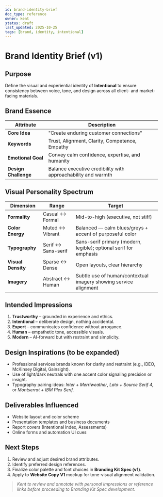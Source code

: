 ```yaml
---
id: brand-identity-brief
doc_type: reference
owner: kent
status: draft
last_updated: 2025-10-25
tags: [brand, identity, intentional]
---
```


# Brand Identity Brief (v1)

## Purpose

Define the visual and experiential identity of **Intentional** to ensure consistency between voice, tone, and design across all client- and market-facing materials.

## Brand Essence

| Attribute | Description |
|------------|--------------|
| **Core Idea** | "Create enduring customer connections" |
| **Keywords** | Trust, Alignment, Clarity, Competence, Empathy |
| **Emotional Goal** | Convey calm confidence, expertise, and humanity |
| **Design Challenge** | Balance executive credibility with approachability and warmth |

## Visual Personality Spectrum

| Dimension | Range | Target |
|------------|--------|---------|
| **Formality** | Casual ↔ Formal | Mid-to-high (executive, not stiff) |
| **Color Energy** | Muted ↔ Vibrant | Balanced — calm blues/greys + accent of purposeful color |
| **Typography** | Serif ↔ Sans-serif | Sans-serif primary (modern, legible); optional serif for emphasis |
| **Visual Density** | Sparse ↔ Dense | Open layouts, clear hierarchy |
| **Imagery** | Abstract ↔ Human | Subtle use of human/contextual imagery showing service alignment |

## Intended Impressions

1. **Trustworthy** – grounded in experience and ethics.
2. **Intentional** – deliberate design, nothing accidental.
3. **Expert** – communicates confidence without arrogance.
4. **Human** – empathetic tone, accessible visuals.
5. **Modern** – AI-forward but with restraint and simplicity.

## Design Inspirations (to be expanded)

- Professional services brands known for clarity and restraint (e.g., IDEO, McKinsey Digital, Gainsight).
- Use of light/dark neutrals with one accent color signaling precision or insight.
- Typography pairing ideas: *Inter + Merriweather*, *Lato + Source Serif 4*, or *Montserrat + IBM Plex Serif.*

## Deliverables Influenced

- Website layout and color scheme
- Presentation templates and business documents
- Report covers (Intentional Index, Assessments)
- Online forms and automation UI cues

## Next Steps

1. Review and adjust desired brand attributes.
2. Identify preferred design references.
3. Finalize color palette and font choices in **Branding Kit Spec (v1)**.
4. Apply to **Website Copy V1** mockup for tone-visual alignment validation.

> *Kent to review and annotate with personal impressions or reference links before proceeding to Branding Kit Spec development.*
